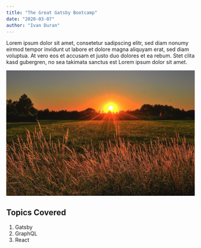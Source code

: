 ```yaml
---
title: "The Great Gatsby Bootcamp"
date: "2020-03-07"
author: "Ivan Duran"
---
```


Lorem ipsum dolor sit amet, consetetur sadipscing elitr, sed diam nonumy eirmod tempor invidunt ut labore et dolore magna aliquyam erat, sed diam voluptua. At vero eos et accusam et justo duo dolores et ea rebum. Stet clita kasd gubergren, no sea takimata sanctus est Lorem ipsum dolor sit amet.

![Grass](grasspic.jpg)

## Topics Covered

1. Gatsby
2. GraphQL
3. React

